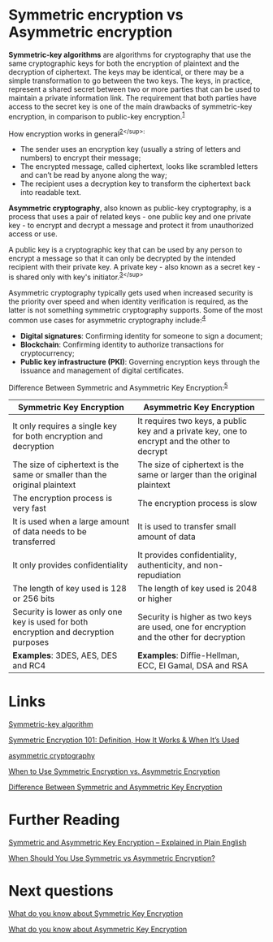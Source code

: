 # Symmetric encryption vs Asymmetric encryption
**Symmetric-key algorithms** are algorithms for cryptography that use the same cryptographic keys for both the encryption of plaintext and the decryption of ciphertext. The keys may be identical, or there may be a simple transformation to go between the two keys. The keys, in practice, represent a shared secret between two or more parties that can be used to maintain a private information link. The requirement that both parties have access to the secret key is one of the main drawbacks of symmetric-key encryption, in comparison to public-key encryption.<sup>[1](https://en.wikipedia.org/wiki/Symmetric-key_algorithm#:~:text=Symmetric%2Dkey%20algorithms,public%2Dkey%20encryption)</sup>

How encryption works in general<sup>[2](https://www.thesslstore.com/blog/symmetric-encryption-101-definition-how-it-works-when-its-used/#:~:text=how%20encryption%20works,into%20readable%20text.)</sup>:
- The sender uses an encryption key (usually a string of letters and numbers) to encrypt their message;
- The encrypted message, called ciphertext, looks like scrambled letters and can’t be read by anyone along the way;
- The recipient uses a decryption key to transform the ciphertext back into readable text.

**Asymmetric cryptography**, also known as public-key cryptography, is a process that uses a pair of related keys - one public key and one private key - to encrypt and decrypt a message and protect it from unauthorized access or use.

A public key is a cryptographic key that can be used by any person to encrypt a message so that it can only be decrypted by the intended recipient with their private key. A private key - also known as a secret key - is shared only with key's initiator.<sup>[3](https://www.techtarget.com/searchsecurity/definition/asymmetric-cryptography#:~:text=Asymmetric%20cryptography%2C%20also,with%20key%27s%20initiator.)</sup>

Asymmetric cryptography typically gets used when increased security is the priority over speed and when identity verification is required, as the latter is not something symmetric cryptography supports. Some of the most common use cases for asymmetric cryptography include:<sup>[4](https://www.keyfactor.com/blog/symmetric-vs-asymmetric-encryption/#:~:text=Asymmetric%20cryptography%20typically%20gets%20used%20when%20increased%20security%20is%20the%20priority%20over%20speed%20and%20when%20identity%20verification%20is%20required%2C%20as%20the%20latter%20is%20not%20something%20symmetric%20cryptography%20supports.%20Some%20of%20the%20most%20common%20use%20cases%20for%20asymmetric%20cryptography%20include%3A%C2%A0)</sup> 
- **Digital signatures**: Confirming identity for someone to sign a document;
- **Blockchain**: Confirming identity to authorize transactions for cryptocurrency;
- **Public key infrastructure (PKI)**: Governing encryption keys through the issuance and management of digital certificates.

Difference Between Symmetric and Asymmetric Key Encryption:<sup>[5](https://www.geeksforgeeks.org/difference-between-symmetric-and-asymmetric-key-encryption/#:~:text=the%20service%E2%80%99s%20users.-,Difference%20Between%20Symmetric%20and%20Asymmetric%20Key%20Encryption,-Symmetric%20Key%20Encryption)</sup>

| Symmetric Key Encryption | Asymmetric Key Encryption |
|---|---|
| It only requires a single key for both encryption and decryption	| It requires two keys, a public key and a private key, one to encrypt and the other to decrypt  |
| The size of ciphertext is the same or smaller than the original plaintext	|  The size of ciphertext is the same or larger than the original plaintext  |
| The encryption process is very fast	| The encryption process is slow  |
| It is used when a large amount of data needs to be transferred	| It is used to transfer small amount of data  |
| It only provides confidentiality	| It provides confidentiality, authenticity, and non-repudiation  |
| The length of key used is 128 or 256 bits	| The  length of key used is 2048 or higher  |
| Security is lower as only one key is used for both encryption and decryption purposes	| Security is higher as two keys are used, one for encryption and the other for decryption  |
| **Examples**: 3DES, AES, DES and RC4	| **Examples**: Diffie-Hellman, ECC, El Gamal, DSA and RSA  |

# Links
[Symmetric-key algorithm](https://en.wikipedia.org/wiki/Symmetric-key_algorithm)

[Symmetric Encryption 101: Definition, How It Works & When It’s Used](https://www.thesslstore.com/blog/symmetric-encryption-101-definition-how-it-works-when-its-used/)

[asymmetric cryptography](https://www.techtarget.com/searchsecurity/definition/asymmetric-cryptography)

[When to Use Symmetric Encryption vs. Asymmetric Encryption](https://www.keyfactor.com/blog/symmetric-vs-asymmetric-encryption/)

[Difference Between Symmetric and Asymmetric Key Encryption](https://www.geeksforgeeks.org/difference-between-symmetric-and-asymmetric-key-encryption/)

# Further Reading
[Symmetric and Asymmetric Key Encryption – Explained in Plain English](https://www.freecodecamp.org/news/encryption-explained-in-plain-english/)

[When Should You Use Symmetric vs Asymmetric Encryption?](https://venafi.com/blog/what-are-best-use-cases-symmetric-vs-asymmetric-encryption/)

# Next questions
[What do you know about Symmetric Key Encryption](https://github.com/Kirchhoff-/Android-Interview-Questions/blob/master/General/What%20do%20you%20know%20about%20Symmetric%20Key%20Encryption.md)

[What do you know about Asymmetric Key Encryption](https://github.com/Kirchhoff-/Android-Interview-Questions/blob/master/General/What%20do%20you%20know%20about%20asymmetric%20key%20encryption.md)
